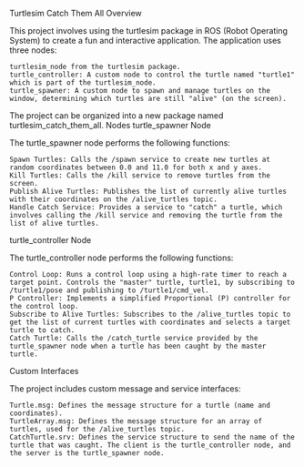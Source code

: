 Turtlesim Catch Them All
Overview

This project involves using the turtlesim package in ROS (Robot Operating System) to create a fun and interactive application. The application uses three nodes:

    turtlesim_node from the turtlesim package.
    turtle_controller: A custom node to control the turtle named "turtle1" which is part of the turtlesim_node.
    turtle_spawner: A custom node to spawn and manage turtles on the window, determining which turtles are still "alive" (on the screen).

The project can be organized into a new package named turtlesim_catch_them_all.
Nodes
turtle_spawner Node

The turtle_spawner node performs the following functions:

    Spawn Turtles: Calls the /spawn service to create new turtles at random coordinates between 0.0 and 11.0 for both x and y axes.
    Kill Turtles: Calls the /kill service to remove turtles from the screen.
    Publish Alive Turtles: Publishes the list of currently alive turtles with their coordinates on the /alive_turtles topic.
    Handle Catch Service: Provides a service to "catch" a turtle, which involves calling the /kill service and removing the turtle from the list of alive turtles.

turtle_controller Node

The turtle_controller node performs the following functions:

    Control Loop: Runs a control loop using a high-rate timer to reach a target point. Controls the "master" turtle, turtle1, by subscribing to /turtle1/pose and publishing to /turtle1/cmd_vel.
    P Controller: Implements a simplified Proportional (P) controller for the control loop.
    Subscribe to Alive Turtles: Subscribes to the /alive_turtles topic to get the list of current turtles with coordinates and selects a target turtle to catch.
    Catch Turtle: Calls the /catch_turtle service provided by the turtle_spawner node when a turtle has been caught by the master turtle.

Custom Interfaces

The project includes custom message and service interfaces:

    Turtle.msg: Defines the message structure for a turtle (name and coordinates).
    TurtleArray.msg: Defines the message structure for an array of turtles, used for the /alive_turtles topic.
    CatchTurtle.srv: Defines the service structure to send the name of the turtle that was caught. The client is the turtle_controller node, and the server is the turtle_spawner node.

